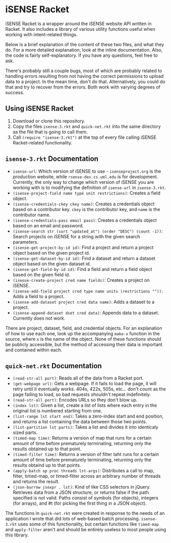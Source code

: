 # iSENSE Racket
iSENSE Racket is a wrapper around the iSENSE website API written in Racket.  It also includes a library of various utility functions useful when working with intent-related things.

Below is a brief explanation of the content of these two files, and what they do.  For a more detailed explanation, look at the inline documentation.  Also, the code is fairly self-explanatory.  If you have any questions, feel free to ask.

There's probably still a couple bugs, most of which are probably related to handling errors resulting from not having the correct permissions to upload data to a project.  In the mean time, don't do that.  Alternatively, you could do that and try to recover from the errors.  Both work with varying degrees of success.

Using iSENSE Racket
-------------------
1. Download or clone this repository.
2. Copy the files `isense-3.rkt` and `quick-net.rkt` into the same directory as the file that is going to call them.
3. Call `(require "isense-3.rkt")` at the top of every file calling iSENSE Racket-related functionality.

`isense-3.rkt` Documentation
----------------------------
* `isense-url`: Which version of iSENSE to use - `isenseproject.org` is the production website, while `rsense-dev.cs.uml.edu` is for development.<br>Currently, the only way to change which version of iSENSE you are working with is to modifying the definition of `isense-url` in `isense-3.rkt`.
* `(isense-project-field name type unit restrictions)`: Creates a field object.
* `(isense-credentials-ckey ckey name)`: Creates a credentials object based on a contributor key.  `ckey` is the contributor key, and `name` is the contributor name.
* `(isense-credentials-pass email pass)`: Creates a credentials object based on an email and password.
* `(isense-search str (sort "updated_at") (order "DESC") (count -1))`: Search projects on iSENSE for a string with the given search parameters.
* `(isense-get-project-by-id id)`: Find a project and return a project object based on the given project id.
* `(isense-get-dataset-by-id id)`: Find a dataset and return a dataset object based on the given dataset id.
* `(isense-get-field-by-id id)`: Find a field and return a field object based on the given field id.
* `(isense-create-project cred name fields)`: Creates a project on iSENSE.
* `(isense-add-field project cred type name units (restrictions ""))`: Adds a field to a project.
* `(isense-add-dataset project cred data name)`: Adds a dataset to a project.
* `(isense-append-dataset dset cred data)`: Appends data to a dataset.  Currently does not work.

There are project, dataset, field, and credential objects.  For an explanation of how to use each one, look up the accompanying `make-x` function in the source, where `x` is the name of the object.  None of these functions should be publicly accessible, but the method of accessing their data is important and contained within each.

`quick-net.rkt` Documentation
-----------------------------
* `(read-str-all port)`: Reads all of the data from a Racket port.
* `(get-webpage url)`: Gets a webpage.  If it fails to load the page, it will retry until it eventually works.  404s, 422s, 505s, etc... don't count as the page failing to load, so bad requests *shouldn't* repeat indefinitely.
* `(read-str-all port)`: Encodes URLs so they don't blow up.
* `(index lst)`: Given a list, create a list of lists where each entry in the original list is numbered starting from one.
* `(list-range lst start end)`: Takes a zero-index start and end position, and returns a list containing the data between those two points.
* `(list-partition lst parts)`: Takes a list and divides it into identicaly sized parts.
* `(timed-map time)`: Returns a version of map that runs for a certain amount of time before prematurely terminating, returning only the results obtained up to that point.
* `(timed-filter time)`: Returns a version of filter taht runs for a certain amount of time before prematurely terminating, returning only the results obtaind up to that points.
* `(apply-batch op proc threads lst-args)`: Distributes a call to map, filter, timed-map, or timed-filter across an arbitrary number of threads and returns the result.
* `(json-burrow jsexpr . lst)`: Kind of like CSS selectors in jQuery.  Retrieves data from a JSON structure, or returns false if the path specified is not valid.  Paths consist of symbols (for objects), integers (for arrays), and #t (for picking the first thing in a JSON object).

The functions in `quick-net.rkt` were created in response to the needs of an application I wrote that did lots of web-based batch processing.  `isense-3.rkt` uses some of this functionality, but certain functions like `timed-map` and `apply-filter` aren't and should be entirely useless to most people using this library.